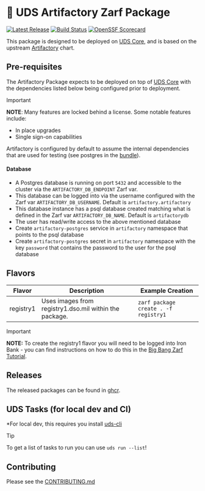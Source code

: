 # 🏪 UDS Artifactory Zarf Package

[![Latest Release](https://img.shields.io/github/v/release/defenseunicorns/uds-package-artifactory)](https://github.com/defenseunicorns/uds-package-artifactory/releases)
[![Build Status](https://img.shields.io/github/actions/workflow/status/defenseunicorns/uds-package-artifactory/tag-and-release.yaml)](https://github.com/defenseunicorns/uds-package-artifactory/actions/workflows/tag-and-release.yaml)
[![OpenSSF Scorecard](https://api.securityscorecards.dev/projects/github.com/defenseunicorns/uds-package-artifactory/badge)](https://api.securityscorecards.dev/projects/github.com/defenseunicorns/uds-package-artifactory)

This package is designed to be deployed on [UDS Core](https://github.com/defenseunicorns/uds-core), and is based on the upstream [Artifactory](https://github.com/jfrog/charts/tree/master/stable/artifactory) chart.

## Pre-requisites

The Artifactory Package expects to be deployed on top of [UDS Core](https://github.com/defenseunicorns/uds-core) with the dependencies listed below being configured prior to deployment.

> [!IMPORTANT]
> **NOTE**: Many features are locked behind a license. Some notable features include:
> - In place upgrades
> - Single sign-on capabilities

Artifactory is configured by default to assume the internal dependencies that are used for testing (see postgres in the [bundle](bundle/uds-bundle.yaml)).

#### Database

- A Postgres database is running on port `5432` and accessible to the cluster via the `ARTIFACTORY_DB_ENDPOINT` Zarf var.
- This database can be logged into via the username configured with the Zarf var `ARTIFACTORY_DB_USERNAME`. Default is `artifactory.artifactory`
- This database instance has a psql database created matching what is defined in the Zarf var `ARTIFACTORY_DB_NAME`. Default is `artifactorydb`
- The user has read/write access to the above mentioned database
- Create `artifactory-postgres` service in `artifactory` namespace that points to the psql database
- Create `artifactory-postgres` secret in `artifactory` namespace with the key `password` that contains the password to the user for the psql database

## Flavors

| Flavor | Description | Example Creation |
| ------ | ----------- | ---------------- |
| registry1 | Uses images from registry1.dso.mil within the package. | `zarf package create . -f registry1` |

> [!IMPORTANT]
> **NOTE:** To create the registry1 flavor you will need to be logged into Iron Bank - you can find instructions on how to do this in the [Big Bang Zarf Tutorial](https://docs.zarf.dev/tutorials/6-big-bang/#setup).

## Releases

The released packages can be found in [ghcr](https://github.com/defenseunicorns/uds-package-artifactory/pkgs/container/packages%2Fuds%2Fartifactory).

## UDS Tasks (for local dev and CI)

*For local dev, this requires you install [uds-cli](https://github.com/defenseunicorns/uds-cli?tab=readme-ov-file#install)

> [!TIP]
> To get a list of tasks to run you can use `uds run --list`!

## Contributing

Please see the [CONTRIBUTING.md](./CONTRIBUTING.md)
